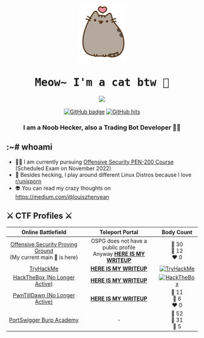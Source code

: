 <p align="center">
  <img src="kitten.png">
</p>

<h1 align="center">
  <samp>
    <b>
      Meow~ I'm a cat btw 🐾
    </b>
  </samp>
</h1>
  
<p align="center">
  <img src = "https://github-readme-stats.vercel.app/api?username=zyairelai&show_icons=true&hide_border=true&theme=graywhite&include_all_commits=true&count_private=true" width = 460>
</p>
<p align="center">
  <a href="https://github.com/zyairelai?tab=repositories" target="_blank">
    <img src="https://img.shields.io/github/followers/zyairelai?color=green&logo=Github" alt="GitHub badge" /></a>
  <a href="https://github.com/zyairelai" target="_blank"><img alt="GitHub hits" src="https://img.shields.io/github/last-commit/zyairelai/zyairelai?label=profile%20updated&style=flat-square"></a>
</p>

<h3 align="center">I am a Noob Hecker, also a Trading Bot Developer 👨‍💻</h3>

## :~# whoami
- 👨‍💻 I am currently pursuing [Offensive Security PEN-200 Course](https://www.offensive-security.com/pwk-oscp/) (Scheduled Exam on November 2022)
- 🔮 Besides hecking, I play around different Linux Distros because I love [r/unixporn](https://www.reddit.com/r/unixporn/)
- 👽 You can read my crazy thoughts on https://medium.com/@louiszhenyean 

## ⚔️ CTF Profiles ⚔️

<div align="center">
  
| Online Battlefield | Teleport Portal | Body Count | 
|:---:|:---:|:---:|
| [Offensive Security Proving Ground](https://www.offensive-security.com/labs/) <br> (My current main 🎯 is here) | OSPG does not have a public profile <br> Anyway [**HERE IS MY WRITEUP**](https://zyaire.notion.site/Proving-Grounds-Play-c1ad519dab414c9e94afcbf446dc1b39) | 💚 30 <br> 🧡 12 <br> ❤️ 0 |
| [TryHackMe](https://tryhackme.com/p/Zyaire) | [**HERE IS MY WRITEUP**](https://zyaire.notion.site/TryHackMe-a88bfec02bb8444f9c80a4a2a8c17a93) | <a href="https://tryhackme.com/p/Zyaire"><img src="https://tryhackme-badges.s3.amazonaws.com/Zyaire.png?3" alt="TryHackMe"></a> |
| [HackTheBox (No Longer Active)](https://app.hackthebox.com/profile/223593) | [**HERE IS MY WRITEUP**](https://zyaire.notion.site/Machines-9af09b80647448bd8a37da871bc7fecf) | <a href="https://www.hackthebox.eu/profile/223593"><img src="http://www.hackthebox.eu/badge/image/223593" alt="HackTheBox"></a> |
| [PwnTillDawn (No Longer Active)](https://online.pwntilldawn.com/Achievements/3175) | [**HERE IS MY WRITEUP**](https://zyaire.notion.site/PwnTillDawn-ad8f085a4a914bee9c62779d94896698) | 💚 11 <br> 🧡 6 <br> ❤️ 0 |
| [PortSwigger Burp Academy](https://portswigger.net/web-security/all-labs) | - | 💚 52 <br> 💙 31 <br> 💜 5 |
</div>
